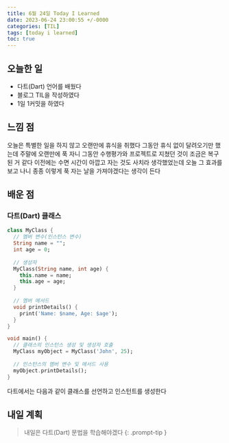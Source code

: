 ```yaml
---
title: 6월 24일 Today I Learned
date: 2023-06-24 23:00:55 +/-0000
categories: [TIL]
tags: [today i learned]
toc: true
---
```


## 오늘한 일

* 다트(Dart) 언어를 배웠다
* 블로그 TIL을 작성하였다
* 1일 1커밋을 하였다

## 느낌 점

오늘은 특별한 일을 하지 않고 오랜만에 휴식을 취했다 그동안 휴식 없이 달려오기만 했는데 주말에 오랜만에 푹 자니 그동안 수행평가와 프로젝트로 지쳤던 것이 조금은 복구 된 거 같다 이전에는 수면 시간이 아깝고 자는 것도 사치라 생각했었는데 오늘 그 효과를 보고 나니 종종 이렇게 푹 자는 날을 가져야겠다는 생각이 든다

## 배운 점

### 다트(Dart) 클래스

~~~dart
class MyClass {
  // 멤버 변수(인스턴스 변수)
  String name = "";
  int age = 0;
  
  // 생성자
  MyClass(String name, int age) {
    this.name = name;
    this.age = age;
  }
  
  // 멤버 메서드
  void printDetails() {
    print('Name: $name, Age: $age');
  }
}

void main() {
  // 클래스의 인스턴스 생성 및 생성자 호출
  MyClass myObject = MyClass('John', 25);
  
  // 인스턴스의 멤버 변수 및 메서드 사용
  myObject.printDetails();
}
~~~

다트에서는 다음과 같이 클래스를 선언하고 인스턴트를 생성한다

## 내일 계획

> 내일은 다트(Dart) 문법을 학습해야겠다
{: .prompt-tip }

